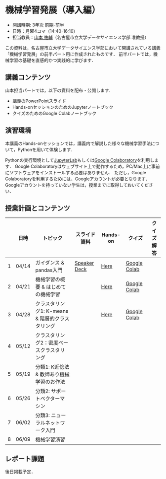 # 機械学習発展（導入編）

* 開講時期: 3年次 前期-前半
* 日時：月曜4コマ（14:40-16:10）
* 担当教員：[山本 祐輔](https://hontolab.org/)（名古屋市立大学データサイエンス学部 准教授）

この資料は，名古屋市立大学データサイエンス学部において開講されている講義「機械学習発展」の前半パート用に作成されたものです．
前半パートでは，機械学習の基礎を直感的かつ実践的に学びます．


## 講義コンテンツ
山本担当パートでは，以下の資料を配布・公開します．
* 講義のPowerPointスライド
* Hands-onセッションのためのJupyterノートブック
* クイズのためのGoogle Colabノートブック


## 演習環境
本講義のHands-onセッションでは，講義内で解説した様々な機械学習手法について，Pythonを用いて体験します．

Pythonの実行環境として[JupyterLab](https://jupyter.org/)もしくは[Google Colaboratory](https://colab.research.google.com/)を利用します．
Google Colaboratoryはウェブサイト上で動作するため，PC/Mac上に事前にソフトウェアをインストールする必要はありません．
ただし，Google Colaboratoryを利用するためには，Googleアカウントが必要となります．
Googleアカウントを持っていない学生は，授業までに取得しておいてください．


## 授業計画とコンテンツ
| |  日時  | トピック | スライド資料 | Hands-on | クイズ | クイズ解答 |
| ---- | ---- | ---- | ---- | ---- | ---- | ---- |
| 1 | 04/14 | ガイダンス & pandas入門 |  [Speaker Deck]() | [Here](content/introduction-to-pandas.ipynb) | [Google Colab](https://colab.research.google.com/github/hontolab-courses/ml-lecturenote/blob/main/content/quiz/introduction-to-pandas.ipynb) |  |
| 2 | 04/21 | 機械学習の概要 & はじめての機械学習 |  | [Here](content/introduction-to-ml.ipynb) | [Google Colab](https://colab.research.google.com/github/hontolab-courses/ml-lecturenote/blob/main/content/quiz/introduction-to-ml.ipynb) |  |
| 3 | 04/28 | クラスタリング1: K-means & 階層的クラスタリング |   | [Here](content/kmeans-and-hierarchical-clustering.ipynb) | [Google Colab](https://colab.research.google.com/github/hontolab-courses/ml-lecturenote/blob/main/content/quiz/kmeans-and-hierarchical-clustering.ipynb) |  |
| 4 | 05/12 | クラスタリング2：密度ベースクラスタリング |  |  |  |  |
| 5 | 05/19 | 分類1: K近傍法 & 教師あり機械学習のお作法 |   |  |  |  |
| 6 | 05/26 | 分類2: サポートベクターマシン |  |  |  |  |
| 7 | 06/02 | 分類3: ニューラルネットワーク入門 |  |  |  |  |
| 8 | 06/09 | 機械学習演習 |  |  |  |  |


## レポート課題
後日掲載予定．
